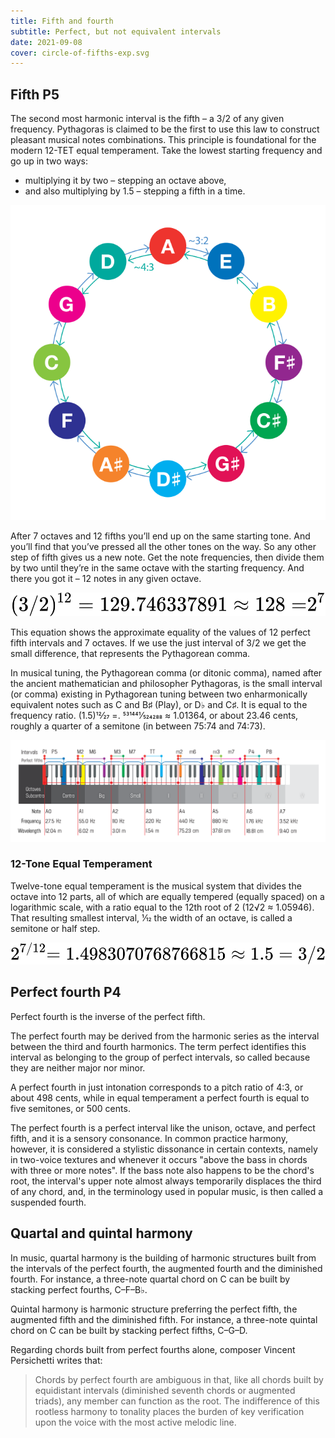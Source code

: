 ```yaml
---
title: Fifth and fourth
subtitle: Perfect, but not equivalent intervals
date: 2021-09-08
cover: circle-of-fifths-exp.svg
---
```


## Fifth P5

<abc-render abc="[A4e] Ae" />

<chroma-profile :chroma="'100000010000'" />

The second most harmonic interval is the fifth – a 3/2 of any given frequency. Pythagoras is claimed to be the first to use this law to construct pleasant musical notes combinations. This principle is foundational for the modern 12-TET equal temperament. Take the lowest starting frequency and go up in two ways:

- multiplying it by two – stepping an octave above,
- and also multiplying by 1.5 – stepping a fifth in a time.

<img src="./images/circle-of-fifths-exp.svg">

After 7 octaves and 12 fifths you’ll end up on the same starting tone. And you’ll find that you’ve pressed all the other tones on the way. So any other step of fifth gives us a new note. Get the note frequencies, then divide them by two until they’re in the same octave with the starting frequency. And there you got it – 12 notes in any given octave.

<img src="./images/oct-equation.svg">

This equation shows the approximate equality of the values of 12 perfect fifth intervals and 7 octaves. If we use the just interval of 3/2 we get the small difference, that represents the Pythagorean comma.

In musical tuning, the Pythagorean comma (or ditonic comma), named after the ancient mathematician and philosopher Pythagoras, is the small interval (or comma) existing in Pythagorean tuning between two enharmonically equivalent notes such as C and B♯ (Play), or D♭ and C♯. It is equal to the frequency ratio. (1.5)12⁄27 =. 531441⁄524288 ≈ 1.01364, or about 23.46 cents, roughly a quarter of a semitone (in between 75:74 and 74:73).

<img src="./images/key-intervals.svg">

### 12-Tone Equal Temperament

Twelve-tone equal temperament is the musical system that divides the octave into 12 parts, all of which are equally tempered (equally spaced) on a logarithmic scale, with a ratio equal to the 12th root of 2 (12√2 ≈ 1.05946). That resulting smallest interval, 1⁄12 the width of an octave, is called a semitone or half step.

<img src="./images/tet-fifth-equation.svg" />

## Perfect fourth P4

<abc-render abc="[A4d] Ad" />

<chroma-profile :chroma="'100001000000'" />

Perfect fourth is the inverse of the perfect fifth.

The perfect fourth may be derived from the harmonic series as the interval between the third and fourth harmonics. The term perfect identifies this interval as belonging to the group of perfect intervals, so called because they are neither major nor minor.

A perfect fourth in just intonation corresponds to a pitch ratio of 4:3, or about 498 cents, while in equal temperament a perfect fourth is equal to five semitones, or 500 cents.

The perfect fourth is a perfect interval like the unison, octave, and perfect fifth, and it is a sensory consonance. In common practice harmony, however, it is considered a stylistic dissonance in certain contexts, namely in two-voice textures and whenever it occurs "above the bass in chords with three or more notes". If the bass note also happens to be the chord's root, the interval's upper note almost always temporarily displaces the third of any chord, and, in the terminology used in popular music, is then called a suspended fourth.

## Quartal and quintal harmony

In music, quartal harmony is the building of harmonic structures built from the intervals of the perfect fourth, the augmented fourth and the diminished fourth. For instance, a three-note quartal chord on C can be built by stacking perfect fourths, C–F–B♭.

Quintal harmony is harmonic structure preferring the perfect fifth, the augmented fifth and the diminished fifth. For instance, a three-note quintal chord on C can be built by stacking perfect fifths, C–G–D.

Regarding chords built from perfect fourths alone, composer Vincent Persichetti writes that:

> Chords by perfect fourth are ambiguous in that, like all chords built by equidistant intervals (diminished seventh chords or augmented triads), any member can function as the root. The indifference of this rootless harmony to tonality places the burden of key verification upon the voice with the most active melodic line.
